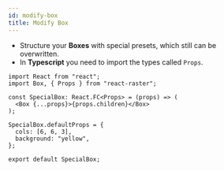 ```yaml
---
id: modify-box
title: Modify Box
---
```


- Structure your **Boxes** with special presets, which still can be overwritten.
- In **Typescript** you need to import the types called `Props`.

```tsx
import React from "react";
import Box, { Props } from "react-raster";

const SpecialBox: React.FC<Props> = (props) => (
  <Box {...props}>{props.children}</Box>
);

SpecialBox.defaultProps = {
  cols: [6, 6, 3],
  background: "yellow",
};

export default SpecialBox;
```
